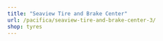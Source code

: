 ```yaml
---
title: "Seaview Tire and Brake Center"
url: /pacifica/seaview-tire-and-brake-center-3/
shop: tyres
---
```

